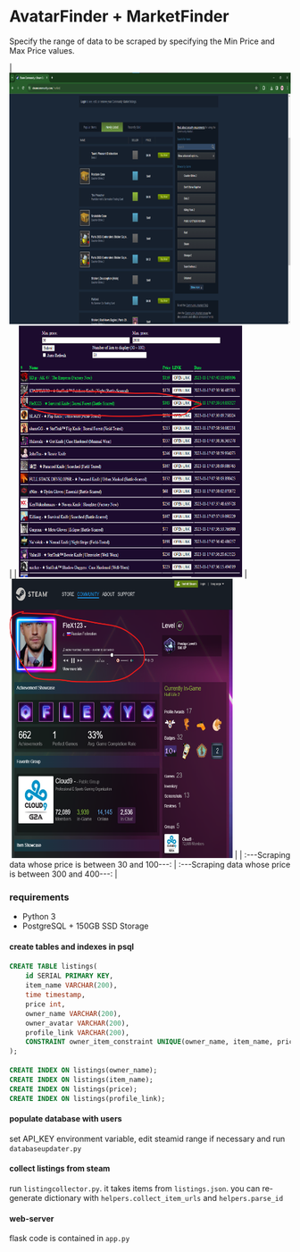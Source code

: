# AvatarFinder + MarketFinder
Specify the range of data to be scraped by specifying the Min Price and Max Price values.

| <img src="./figures/a.png"  height=450 width=900> |
| <img src="./figures/scrapinglist.png"  height=450 width=400> | <img src="./figures/profile.png" width=400 height=500> |
| :---Scraping data whose price is between 30 and 100---: | :---Scraping data whose price is between 300 and 400---: |

### requirements
 - Python 3
 - PostgreSQL + 150GB SSD Storage

#### create tables and indexes in psql
```sql
CREATE TABLE listings(
    id SERIAL PRIMARY KEY,
    item_name VARCHAR(200),
    time timestamp,
    price int,
    owner_name VARCHAR(200),
    owner_avatar VARCHAR(200),
    profile_link VARCHAR(200),
    CONSTRAINT owner_item_constraint UNIQUE(owner_name, item_name, price, profile_link)
);

CREATE INDEX ON listings(owner_name);
CREATE INDEX ON listings(item_name);
CREATE INDEX ON listings(price);
CREATE INDEX ON listings(profile_link);
```

#### populate database with users
set API_KEY environment variable, edit steamid range if necessary and run `databaseupdater.py`

#### collect listings from steam
run `listingcollector.py`. it takes items from `listings.json`. you can re-generate dictionary with 
`helpers.collect_item_urls` and `helpers.parse_id`

#### web-server
flask code is contained in `app.py` 

